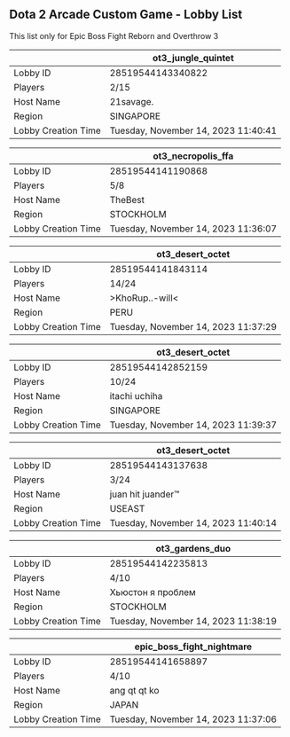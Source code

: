 ## Dota 2 Arcade Custom Game - Lobby List

This list only for Epic Boss Fight Reborn and Overthrow 3

|  | ot3_jungle_quintet |
| ------ | ------ |
| Lobby ID | 28519544143340822 |
| Players | 2/15 |
| Host Name | 21savage. |
| Region | SINGAPORE |
| Lobby Creation Time | Tuesday, November 14, 2023 11:40:41 |


|  | ot3_necropolis_ffa |
| ------ | ------ |
| Lobby ID | 28519544141190868 |
| Players | 5/8 |
| Host Name | TheBest |
| Region | STOCKHOLM |
| Lobby Creation Time | Tuesday, November 14, 2023 11:36:07 |


|  | ot3_desert_octet |
| ------ | ------ |
| Lobby ID | 28519544141843114 |
| Players | 14/24 |
| Host Name | >KhoRup..-will< |
| Region | PERU |
| Lobby Creation Time | Tuesday, November 14, 2023 11:37:29 |


|  | ot3_desert_octet |
| ------ | ------ |
| Lobby ID | 28519544142852159 |
| Players | 10/24 |
| Host Name | itachi uchiha |
| Region | SINGAPORE |
| Lobby Creation Time | Tuesday, November 14, 2023 11:39:37 |


|  | ot3_desert_octet |
| ------ | ------ |
| Lobby ID | 28519544143137638 |
| Players | 3/24 |
| Host Name | juan hit juander™ |
| Region | USEAST |
| Lobby Creation Time | Tuesday, November 14, 2023 11:40:14 |


|  | ot3_gardens_duo |
| ------ | ------ |
| Lobby ID | 28519544142235813 |
| Players | 4/10 |
| Host Name | Хьюстон я проблем |
| Region | STOCKHOLM |
| Lobby Creation Time | Tuesday, November 14, 2023 11:38:19 |


|  | epic_boss_fight_nightmare |
| ------ | ------ |
| Lobby ID | 28519544141658897 |
| Players | 4/10 |
| Host Name | ang qt qt ko |
| Region | JAPAN |
| Lobby Creation Time | Tuesday, November 14, 2023 11:37:06 |


